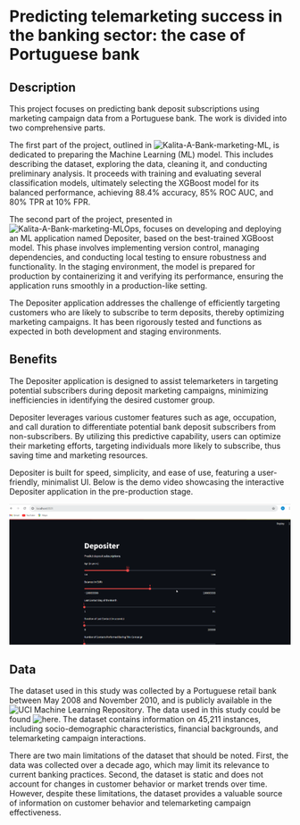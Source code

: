 # Predicting telemarketing success in the banking sector: the case of Portuguese bank

## Description
This project focuses on predicting bank deposit subscriptions using marketing campaign data from a Portuguese bank. The work is divided into two comprehensive parts. 

The first part of the project, outlined in ![Kalita-A-Bank-marketing-ML](https://github.com/Alexander-Kalita/Bank-Marketing-Project/blob/main/Kalita-A-Bank-marketing-ML.ipynb), is dedicated to preparing the Machine Learning (ML) model. This includes describing the dataset, exploring the data, cleaning it, and conducting preliminary analysis. It proceeds with training and evaluating several classification models, ultimately selecting the XGBoost model for its balanced performance, achieving 88.4% accuracy, 85% ROC AUC, and 80% TPR at 10% FPR.

The second part of the project, presented in ![Kalita-A-Bank-marketing-MLOps](https://github.com/Alexander-Kalita/Bank-Marketing-Project/blob/main/Kalita-A-Bank-marketing-MLOps.ipynb), focuses on developing and deploying an ML application named Depositer, based on the best-trained XGBoost model. This phase involves implementing version control, managing dependencies, and conducting local testing to ensure robustness and functionality. In the staging environment, the model is prepared for production by containerizing it and verifying its performance, ensuring the application runs smoothly in a production-like setting.

The Depositer application addresses the challenge of efficiently targeting customers who are likely to subscribe to term deposits, thereby optimizing marketing campaigns. It has been rigorously tested and functions as expected in both development and staging environments.

## Benefits
The Depositer application is designed to assist telemarketers in targeting potential subscribers during deposit marketing campaigns, minimizing inefficiencies in identifying the desired customer group.

Depositer leverages various customer features such as age, occupation, and call duration to differentiate potential bank deposit subscribers from non-subscribers. By utilizing this predictive capability, users can optimize their marketing efforts, targeting individuals more likely to subscribe, thus saving time and marketing resources.

Depositer is built for speed, simplicity, and ease of use, featuring a user-friendly, minimalist UI. Below is the demo video showcasing the interactive Depositer application in the pre-production stage.


![Depositer Demo](https://github.com/Alexander-Kalita/Bank-Marketing-Project/blob/main/depositer_staging.gif) 

## Data
The dataset used in this study was collected by a Portuguese retail bank between May 2008 and November 2010, and is publicly available in the ![UCI Machine Learning Repository](https://archive.ics.uci.edu/dataset/222/bank+marketing). The data used in this study could be found ![here](https://github.com/Alexander-Kalita/Bank-Marketing-Project/tree/main/my_mlops_project/data). The dataset contains information on 45,211 instances, including socio-demographic characteristics, financial backgrounds, and telemarketing campaign interactions.

There are two main limitations of the dataset that should be noted. First, the data was collected over a decade ago, which may limit its relevance to current banking practices. Second, the dataset is static and does not account for changes in customer behavior or market trends over time. However, despite these limitations, the dataset provides a valuable source of information on customer behavior and telemarketing campaign effectiveness.





